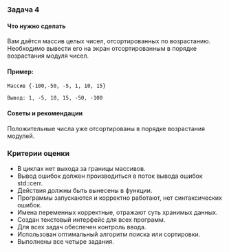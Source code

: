 ### Задача 4 ###
#### Что нужно сделать ####
Вам даётся массив целых чисел, отсортированных по возрастанию. Необходимо вывести его на экран отсортированным в порядке возрастания модуля чисел.

#### Пример: ####

    Массив {-100,-50, -5, 1, 10, 15}

    Вывод: 1, -5, 10, 15, -50, -100

#### Советы и рекомендации ####
Положительные числа уже отсортированы в порядке возрастания модулей.

### Критерии оценки ###
- В циклах нет выхода за границы массивов.
- Вывод ошибок должен производиться в поток вывода ошибок std::cerr.
- Действия должны быть вынесены в функции.
- Программы запускаются и корректно работают, нет синтаксических ошибок.
- Имена переменных корректные, отражают суть хранимых данных.
- Создан текстовый интерфейс для всех программ.
- Для всех задач обеспечен контроль ввода.
- Использован оптимальный алгоритм поиска или сортировки.
- Выполнены все четыре задания.

